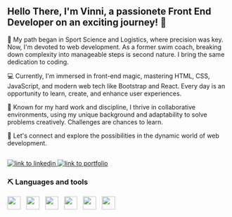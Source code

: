 ## Hello There, I'm Vinni, a passionete Front End Developer on an exciting journey! 🚀

🧭 My path began in Sport Science and Logistics, where precision was key. 
Now, I'm devoted to web development. 
As a former swim coach, breaking down complexity into manageable steps is second nature. 
I bring the same dedication to coding.

💻 Currently, I'm immersed in front-end magic, mastering HTML, CSS, JavaScript, and modern web tech like Bootstrap and React. Every day is an opportunity to learn, create, and enhance user experiences.

🙌 Known for my hard work and discipline, I thrive in collaborative environments, using my unique background and adaptability to solve problems creatively. Challenges are chances to learn.

🚀 Let's connect and explore the possibilities in the dynamic world of web development.

##

<p align="left">
  <a href="linkedin.com/in/vinni-rezende-00b815b1">
    <img src="https://custom-icon-badges.demolab.com/badge/-Contact%20Me-blue?style=for-the-badge&logoColor=white&logo=codespaces" alt="link to linkedin"/>
  </a>
  <a href="https://v-rezende.github.io/V-Rezende-Portfolio/">
    <img src="https://custom-icon-badges.demolab.com/badge/-portfolio-red?style=for-the-badge&logo=trophy&logoColor=white" alt="link to portfolio"/>
  </a>
</p>

### ⛏️ Languages and tools
  <img align="left" width="30px" style="padding-right: 10px" src="https://img.icons8.com/?size=100&id=YjeKwnSQIBUq&format=png&color=000000">
  <img align="left" width="30px" style="padding-right: 10px" src="https://img.icons8.com/?size=100&id=20909&format=png&color=000000">
  <img align="left" width="30px" style="padding-right: 10px" src="https://img.icons8.com/?size=100&id=108784&format=png&color=000000">
  <img align="left" width="30px" style="padding-right: 10px" src="https://img.icons8.com/?size=100&id=asWSSTBrDlTW&format=png&color=000000">
  <img align="left" width="30px" style="padding-right: 10px" src="https://img.icons8.com/?size=100&id=g9mmSxx3SwAI&format=png&color=000000">
  <img align="left" width="30px" style="padding-right: 10px" src="https://img.icons8.com/?size=100&id=13664&format=png&color=000000">
